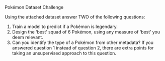 Pokémon Dataset Challenge

Using the attached dataset answer TWO of the following questions:

1. Train a model to predict if a Pokémon is legendary.
2. Design the ‘best’ squad of 6 Pokémon, using any measure of ‘best’ you deem relevant.
3. Can you identify the type of a Pokémon from other metadata? If you answered question 1 instead of question 2, there are extra points for taking an unsupervised approach to this question.